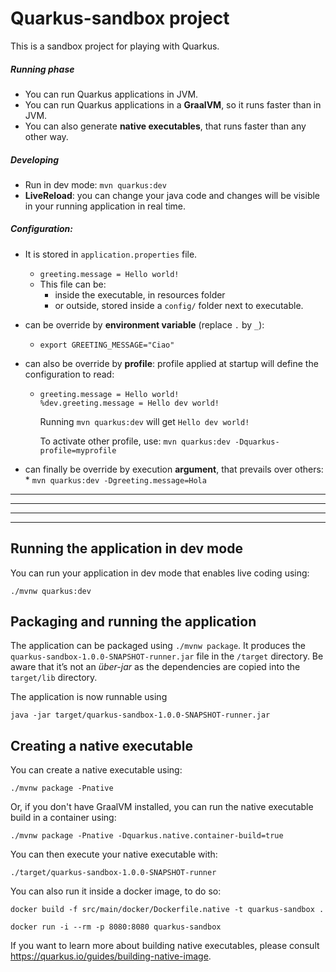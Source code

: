 # Quarkus-sandbox project

This is a sandbox project for playing with Quarkus.

##### Running phase
* You can run Quarkus applications in JVM.
* You can run Quarkus applications in a **GraalVM**, so it runs faster than in JVM.
* You can also generate **native executables**, that runs faster than any other way.

##### Developing
* Run in dev mode: `mvn quarkus:dev`
* **LiveReload**: you can change your java code and changes will be visible in your running application in real time.

##### Configuration:
  * It is stored in `application.properties` file.
    * `greeting.message = Hello world!`
    * This file can be:
      * inside the executable, in resources folder 
      * or outside, stored inside a `config/` folder next to executable.
  * can be override by **environment variable** (replace `.` by `_`):
      * `export GREETING_MESSAGE="Ciao"`
  * can also be override by **profile**: profile applied at startup will define the configuration to read:
    * ```
      greeting.message = Hello world!
      %dev.greeting.message = Hello dev world!
      ``` 
      Running `mvn quarkus:dev` will get `Hello dev world!`
      
      To activate other profile, use:
      `mvn quarkus:dev -Dquarkus-profile=myprofile`
       
  * can finally be override by execution **argument**, that prevails over others:
        * `mvn quarkus:dev -Dgreeting.message=Hola`



<hr>
<hr>
<hr>
<hr>


## Running the application in dev mode

You can run your application in dev mode that enables live coding using:
```
./mvnw quarkus:dev
```

## Packaging and running the application

The application can be packaged using `./mvnw package`.
It produces the `quarkus-sandbox-1.0.0-SNAPSHOT-runner.jar` file in the `/target` directory.
Be aware that it’s not an _über-jar_ as the dependencies are copied into the `target/lib` directory.

The application is now runnable using 

`java -jar target/quarkus-sandbox-1.0.0-SNAPSHOT-runner.jar`

## Creating a native executable

You can create a native executable using: 

`./mvnw package -Pnative`

Or, if you don't have GraalVM installed, you can run the native executable build in a container using: 

`./mvnw package -Pnative -Dquarkus.native.container-build=true`

You can then execute your native executable with: 

`./target/quarkus-sandbox-1.0.0-SNAPSHOT-runner`

You can also run it inside a docker image, to do so:

```
docker build -f src/main/docker/Dockerfile.native -t quarkus-sandbox .

docker run -i --rm -p 8080:8080 quarkus-sandbox
```


If you want to learn more about building native executables, please consult https://quarkus.io/guides/building-native-image.